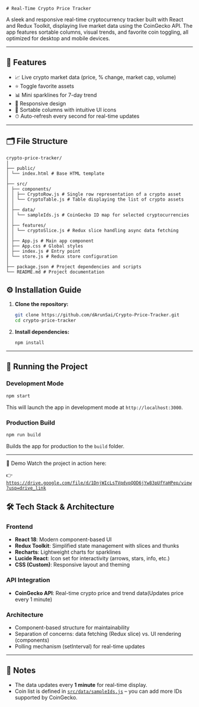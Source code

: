     # Real-Time Crypto Price Tracker

A sleek and responsive real-time cryptocurrency tracker built with React and Redux Toolkit, displaying live market data using the CoinGecko API. The app features sortable columns, visual trends, and favorite coin toggling, all optimized for desktop and mobile devices.

---

## 🚀 Features

- 📈 Live crypto market data (price, % change, market cap, volume)
- ⭐ Toggle favorite assets
- 📊 Mini sparklines for 7-day trend
- 📱 Responsive design
- 🧠 Sortable columns with intuitive UI icons
- ⏱ Auto-refresh every second for real-time updates

---

## 🗂 File Structure

```
crypto-price-tracker/
│
├── public/
│ └── index.html # Base HTML template
│
├── src/
│ ├── components/
│ │ ├── CryptoRow.js # Single row representation of a crypto asset
│ │ └── CryptoTable.js # Table displaying the list of crypto assets
│ │
│ ├── data/
│ │ └── sampleIds.js # CoinGecko ID map for selected cryptocurrencies
│ │
│ ├── features/
│ │ └── cryptoSlice.js # Redux slice handling async data fetching
│ │
│ ├── App.js # Main app component
│ ├── App.css # Global styles
│ ├── index.js # Entry point
│ └── store.js # Redux store configuration
│
├── package.json # Project dependencies and scripts
└── README.md # Project documentation

```

## ⚙️ Installation Guide

1. **Clone the repository:**

   ```bash
   git clone https://github.com/dArunSai/Crypto-Price-Tracker.git
   cd crypto-price-tracker
   ```

2. **Install dependencies:**

   ```bash
   npm install
   ```

---

## 🧪 Running the Project

### Development Mode

```bash
npm start
```

This will launch the app in development mode at `http://localhost:3000`.

### Production Build

```bash
npm run build
```

Builds the app for production to the `build` folder.

---

🎥 Demo
Watch the project in action here:

👉 [`https://drive.google.com/file/d/1DnjWIcLsTVqdvpQOD6jYw83pUfYaHPep/view?usp=drive_link`](https://drive.google.com/file/d/1DnjWIcLsTVqdvpQOD6jYw83pUfYaHPep/view?usp=drive_link)

## 🛠 Tech Stack & Architecture

### Frontend

- **React 18**: Modern component-based UI
- **Redux Toolkit**: Simplified state management with slices and thunks
- **Recharts**: Lightweight charts for sparklines
- **Lucide React**: Icon set for interactivity (arrows, stars, info, etc.)
- **CSS (Custom)**: Responsive layout and theming

### API Integration

- **CoinGecko API**: Real-time crypto price and trend data(Updates price every 1 minute)

### Architecture

- Component-based structure for maintainability
- Separation of concerns: data fetching (Redux slice) vs. UI rendering (components)
- Polling mechanism (setInterval) for real-time updates

---

## 📌 Notes

- The data updates every **1 minute** for real-time display.
- Coin list is defined in [`src/data/sampleIds.js`](src/data/sampleIds.js) – you can add more IDs supported by CoinGecko.
